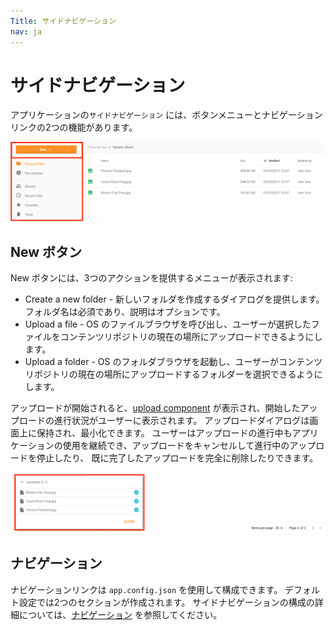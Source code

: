 ```yaml
---
Title: サイドナビゲーション
nav: ja
---
```


# サイドナビゲーション

アプリケーションの`サイドナビゲーション` には、ボタンメニューとナビゲーションリンクの2つの機能があります。

![サイドナビゲーション](../images/side-nav.png)

## New ボタン

New ボタンには、3つのアクションを提供するメニューが表示されます:

- Create a new folder - 新しいフォルダを作成するダイアログを提供します。フォルダ名は必須であり、説明はオプションです。
- Upload a file - OS のファイルブラウザを呼び出し、ユーザーが選択したファイルをコンテンツリポジトリの現在の場所にアップロードできるようにします。
- Upload a folder - OS のフォルダブラウザを起動し、ユーザーがコンテンツリポジトリの現在の場所にアップロードするフォルダーを選択できるようにします。

アップロードが開始されると、[upload component](https://www.alfresco.com/abn/adf/docs/content-services/components/file-uploading-dialog.component/) が表示され、開始したアップロードの進行状況がユーザーに表示されます。
アップロードダイアログは画面上に保持され、最小化できます。
ユーザーはアップロードの進行中もアプリケーションの使用を継続でき、アップロードをキャンセルして進行中のアップロードを停止したり、
既に完了したアップロードを完全に削除したりできます。

![アップローダー](../images/uploader.png)

## ナビゲーション

ナビゲーションリンクは `app.config.json` を使用して構成できます。
デフォルト設定では2つのセクションが作成されます。
サイドナビゲーションの構成の詳細については、[ナビゲーション](/getting-started/navigation) を参照してください。
